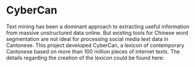 # CyberCan
Text mining has been a dominant approach to extracting useful information from massive unstructured data online. But existing tools for Chinese word segmentation are not ideal for processing social media text data in Cantonese. This project developed CyberCan, a lexicon of contemporary Cantonese based on more than 100 million pieces of internet texts. The details regarding the creation of the lexicon could be found here: 

